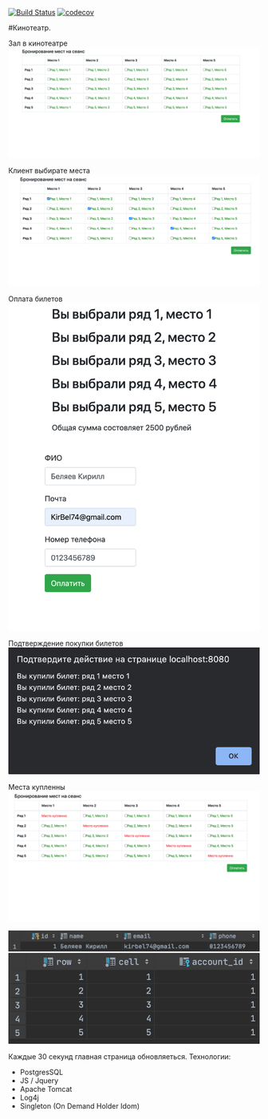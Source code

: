 [![Build Status](https://www.travis-ci.com/KirillBelyaev74/job4j_cinema.svg?branch=master)](https://www.travis-ci.com/KirillBelyaev74/job4j_cinema)
[![codecov](https://codecov.io/gh/KirillBelyaev74/job4j_cinema/branch/master/graph/badge.svg)](https://codecov.io/gh/KirillBelyaev74/job4j_cinema)

#Кинотеатр.

Зал в кинотеатре
![screenshot of sample](screenshot/1.png)

Клиент выбирате места
![screenshot of sample](screenshot/2.png)

Оплата билетов
![screenshot of sample](screenshot/3.png)

Подтверждение покупки билетов
![screenshot of sample](screenshot/4.png)

Места купленны
![screenshot of sample](screenshot/5.png)

![screenshot of sample](screenshot/6.png)
![screenshot of sample](screenshot/7.png)

Каждые 30 секунд главная страница обновляеться.
Технологии:
- PostgresSQL
- JS / Jquery
- Apache Tomcat
- Log4j
- Singleton (On Demand Holder Idom)
